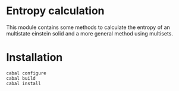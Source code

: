 # Entropy calculation #

This module contains some methods to calculate the entropy of an multistate einstein solid and a more general method using multisets.

# Installation #

    cabal configure
    cabal build
    cabal install
